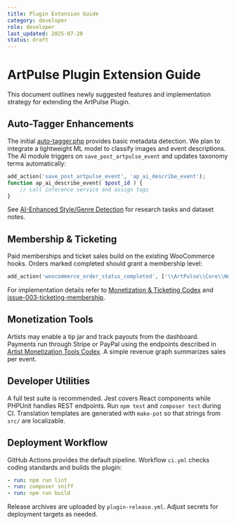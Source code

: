 ```yaml
---
title: Plugin Extension Guide
category: developer
role: developer
last_updated: 2025-07-20
status: draft
---
```


# ArtPulse Plugin Extension Guide

This document outlines newly suggested features and implementation strategy for extending the ArtPulse Plugin.

## Auto-Tagger Enhancements
The initial [auto-tagger.php](../auto-tagger.php) provides basic metadata detection. We plan to integrate a lightweight ML model to classify images and event descriptions. The AI module triggers on `save_post_artpulse_event` and updates taxonomy terms automatically:

```php
add_action('save_post_artpulse_event', 'ap_ai_describe_event');
function ap_ai_describe_event( $post_id ) {
    // call inference service and assign tags
}
```

See [AI-Enhanced Style/Genre Detection](issues/issue-001-ai-style-genre-detection.md) for research tasks and dataset notes.

## Membership & Ticketing
Paid memberships and ticket sales build on the existing WooCommerce hooks. Orders marked completed should grant a membership level:

```php
add_action('woocommerce_order_status_completed', ['\\ArtPulse\\Core\\WooCommerceIntegration', 'grantMembership']);
```

For implementation details refer to [Monetization & Ticketing Codex](guides/developer/monetization-ticketing-codex.md) and [issue-003-ticketing-membership](issues/issue-003-ticketing-membership.md).

## Monetization Tools
Artists may enable a tip jar and track payouts from the dashboard. Payments run through Stripe or PayPal using the endpoints described in [Artist Monetization Tools Codex](guides/developer/artist-monetization-tools-codex.md). A simple revenue graph summarizes sales per event.

## Developer Utilities
A full test suite is recommended. Jest covers React components while PHPUnit handles REST endpoints. Run `npm test` and `composer test` during CI. Translation templates are generated with `make-pot` so that strings from `src/` are localizable.

## Deployment Workflow
GitHub Actions provides the default pipeline. Workflow `ci.yml` checks coding standards and builds the plugin:

```yaml
- run: npm run lint
- run: composer sniff
- run: npm run build
```

Release archives are uploaded by `plugin-release.yml`. Adjust secrets for deployment targets as needed.
